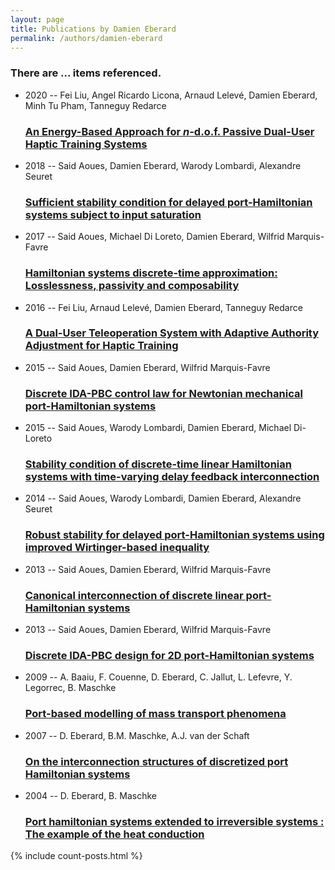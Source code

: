 ```yaml
---
layout: page
title: Publications by Damien Eberard
permalink: /authors/damien-eberard
---
```


<h3 id="number-posts">There are ... items referenced.</h3>
<ul class="post-list">
<li><span class='post-meta'>2020 -- Fei Liu, Angel Ricardo Licona, Arnaud Lelevé, Damien Eberard, Minh Tu Pham, Tanneguy Redarce</span><h3><a class='post-link' href="{{ site.baseurl }}/an-energy-based-approach-for-i-n-i-d-o-f-passive-dual-user-haptic-training-systems">An Energy-Based Approach for <i>n</i>-d.o.f. Passive Dual-User Haptic Training Systems</a></h3></li>
<li><span class='post-meta'>2018 -- Said Aoues, Damien Eberard, Warody Lombardi, Alexandre Seuret</span><h3><a class='post-link' href="{{ site.baseurl }}/sufficient-stability-condition-for-delayed-port-hamiltonian-systems-subject-to-input-saturation">Sufficient stability condition for delayed port-Hamiltonian systems subject to input saturation</a></h3></li>
<li><span class='post-meta'>2017 -- Said Aoues, Michael Di Loreto, Damien Eberard, Wilfrid Marquis-Favre</span><h3><a class='post-link' href="{{ site.baseurl }}/hamiltonian-systems-discrete-time-approximation-losslessness-passivity-and-composability">Hamiltonian systems discrete-time approximation: Losslessness, passivity and composability</a></h3></li>
<li><span class='post-meta'>2016 -- Fei Liu, Arnaud Lelevé, Damien Eberard, Tanneguy Redarce</span><h3><a class='post-link' href="{{ site.baseurl }}/a-dual-user-teleoperation-system-with-adaptive-authority-adjustment-for-haptic-training">A Dual-User Teleoperation System with Adaptive Authority Adjustment for Haptic Training</a></h3></li>
<li><span class='post-meta'>2015 -- Said Aoues, Damien Eberard, Wilfrid Marquis-Favre</span><h3><a class='post-link' href="{{ site.baseurl }}/discrete-ida-pbc-control-law-for-newtonian-mechanical-port-hamiltonian-systems">Discrete IDA-PBC control law for Newtonian mechanical port-Hamiltonian systems</a></h3></li>
<li><span class='post-meta'>2015 -- Said Aoues, Warody Lombardi, Damien Eberard, Michael Di-Loreto</span><h3><a class='post-link' href="{{ site.baseurl }}/stability-condition-of-discrete-time-linear-hamiltonian-systems-with-time-varying-delay-feedback-interconnection">Stability condition of discrete-time linear Hamiltonian systems with time-varying delay feedback interconnection</a></h3></li>
<li><span class='post-meta'>2014 -- Said Aoues, Warody Lombardi, Damien Eberard, Alexandre Seuret</span><h3><a class='post-link' href="{{ site.baseurl }}/robust-stability-for-delayed-port-hamiltonian-systems-using-improved-wirtinger-based-inequality">Robust stability for delayed port-Hamiltonian systems using improved Wirtinger-based inequality</a></h3></li>
<li><span class='post-meta'>2013 -- Said Aoues, Damien Eberard, Wilfrid Marquis-Favre</span><h3><a class='post-link' href="{{ site.baseurl }}/canonical-interconnection-of-discrete-linear-port-hamiltonian-systems">Canonical interconnection of discrete linear port-Hamiltonian systems</a></h3></li>
<li><span class='post-meta'>2013 -- Said Aoues, Damien Eberard, Wilfrid Marquis-Favre</span><h3><a class='post-link' href="{{ site.baseurl }}/discrete-ida-pbc-design-for-2d-port-hamiltonian-systems">Discrete IDA-PBC design for 2D port-Hamiltonian systems</a></h3></li>
<li><span class='post-meta'>2009 -- A. Baaiu, F. Couenne, D. Eberard, C. Jallut, L. Lefevre, Y. Legorrec, B. Maschke</span><h3><a class='post-link' href="{{ site.baseurl }}/port-based-modelling-of-mass-transport-phenomena">Port-based modelling of mass transport phenomena</a></h3></li>
<li><span class='post-meta'>2007 -- D. Eberard, B.M. Maschke, A.J. van der Schaft</span><h3><a class='post-link' href="{{ site.baseurl }}/on-the-interconnection-structures-of-discretized-port-hamiltonian-systems">On the interconnection structures of discretized port Hamiltonian systems</a></h3></li>
<li><span class='post-meta'>2004 -- D. Eberard, B. Maschke</span><h3><a class='post-link' href="{{ site.baseurl }}/port-hamiltonian-systems-extended-to-irreversible-systems-the-example-of-the-heat-conduction">Port hamiltonian systems extended to irreversible systems : The example of the heat conduction</a></h3></li>

</ul>
{% include count-posts.html %}
